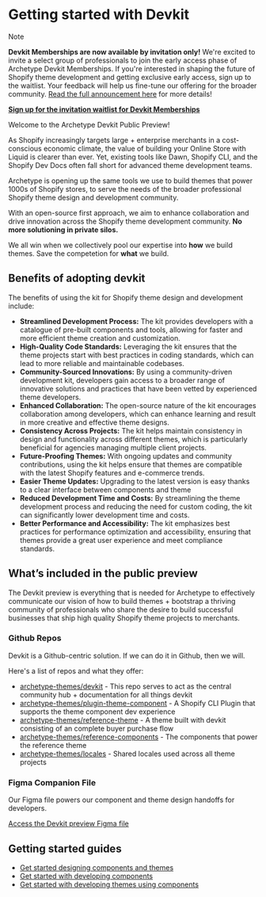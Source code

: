 # Getting started with Devkit

> [!NOTE]
> **Devkit Memberships are now available by invitation only!** We're excited to invite a select group of professionals to join the early access phase of Archetype Devkit Memberships. If you're interested in shaping the future of Shopify theme development and getting exclusive early access, sign up to the waitlist. Your feedback will help us fine-tune our offering for the broader community. [Read the full announcement here](#link-to-discussion-update-post) for more details!
> 
> **[Sign up for the invitation waitlist for Devkit Memberships](https://link.archetypethemes.co/GhCsDk)**

Welcome to the Archetype Devkit Public Preview! 

As Shopify increasingly targets large + enterprise merchants in a cost-conscious economic climate, the value of building your Online Store with Liquid is clearer than ever. Yet, existing tools like Dawn, Shopify CLI, and the Shopify Dev Docs often fall short for advanced theme development teams. 

Archetype is opening up the same tools we use to build themes that power 1000s of Shopify stores, to serve the needs of the broader professional Shopify theme design and development community. 

With an open-source first approach, we aim to enhance collaboration and drive innovation across the Shopify theme development community. **No more solutioning in private silos.** 

We all win when we collectively pool our expertise into **how** we build themes. Save the competetion for **what** we build.

## Benefits of adopting devkit

The benefits of using the kit for Shopify theme design and development include:

- **Streamlined Development Process:** The kit provides developers with a catalogue of pre-built components and tools, allowing for faster and more efficient theme creation and customization.
- **High-Quality Code Standards:** Leveraging the kit ensures that the theme projects start with best practices in coding standards, which can lead to more reliable and maintainable codebases.
- **Community-Sourced Innovations:** By using a community-driven development kit, developers gain access to a broader range of innovative solutions and practices that have been vetted by experienced theme developers.
- **Enhanced Collaboration:** The open-source nature of the kit encourages collaboration among developers, which can enhance learning and result in more creative and effective theme designs.
- **Consistency Across Projects:** The kit helps maintain consistency in design and functionality across different themes, which is particularly beneficial for agencies managing multiple client projects.
- **Future-Proofing Themes:** With ongoing updates and community contributions, using the kit helps ensure that themes are compatible with the latest Shopify features and e-commerce trends.
- **Easier Theme Updates:** Upgrading to the latest version is easy thanks to a clear interface between components and theme
- **Reduced Development Time and Costs:** By streamlining the theme development process and reducing the need for custom coding, the kit can significantly lower development time and costs.
- **Better Performance and Accessibility:** The kit emphasizes best practices for performance optimization and accessibility, ensuring that themes provide a great user experience and meet compliance standards.

## What’s included in the public preview

The Devkit preview is everything that is needed for Archetype to effectively communicate our vision of how to build themes + bootstrap a thriving community of professionals who share the desire to build successful businesses that ship high quality Shopify theme projects to merchants.

### Github Repos
Devkit is a Github-centric solution. If we can do it in Github, then we will. 

Here's a list of repos and what they offer:

- [archetype-themes/devkit](https://github.com/archetype-themes/devkit) - This repo serves to act as the central community hub + documentation for all things devkit
- [archetype-themes/plugin-theme-component](https://github.com/archetype-themes/plugin-theme-component) - A Shopify CLI Plugin that supports the theme component dev experience
- [archetype-themes/reference-theme](https://github.com/archetype-themes/reference-theme) - A theme built with devkit consisting of an complete buyer purchase flow
- [archetype-themes/reference-components](https://github.com/archetype-themes/reference-components) - The components that power the reference theme
- [archetype-themes/locales](https://github.com/archetype-themes/locales) - Shared locales used across all theme projects

### Figma Companion File

Our Figma file powers our component and theme design handoffs for developers.

[Access the Devkit preview Figma file](https://www.figma.com/community/file/1425140095049949991/devkit-preview)


## Getting started guides

- [Get started designing components and themes](https://github.com/archetype-themes/devkit/blob/main/1.%20Getting%20Started/Designing%20components%20and%20themes/Introduction.md)
- [Get started with developing components](https://github.com/archetype-themes/devkit/blob/main/1.%20Getting%20Started/Developing%20components/a.%20Introduction.md)
- [Get started with developing themes using components](https://github.com/archetype-themes/devkit/blob/main/1.%20Getting%20Started/Developing%20themes%20with%20components/a.%20Introduction.md)

